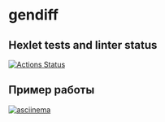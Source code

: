 # gendiff

## Hexlet tests and linter status

[![Actions Status](https://github.com/SlowKingg/python-project-50/actions/workflows/hexlet-check.yml/badge.svg)](https://github.com/SlowKingg/python-project-50/actions)

## Пример работы

[![asciinema](https://asciinema.org/a/jXmsR4CokjT5jFVa4nvYTSkZG.svg)](https://asciinema.org/a/jXmsR4CokjT5jFVa4nvYTSkZG)
